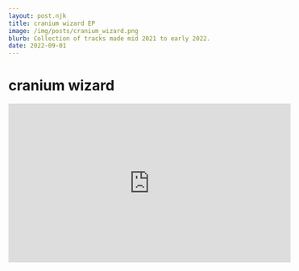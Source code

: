 ```yaml
---
layout: post.njk
title: cranium wizard EP
image: /img/posts/cranium_wizard.png
blurb: Collection of tracks made mid 2021 to early 2022.
date: 2022-09-01
---
```

# cranium wizard
<iframe width="560" height="315" src="https://www.youtube.com/embed/ht0TzalC35A" title="YouTube video player" frameborder="0" allow="accelerometer; autoplay; clipboard-write; encrypted-media; gyroscope; picture-in-picture" allowfullscreen></iframe>